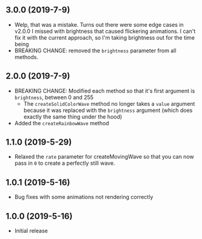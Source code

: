 ## 3.0.0 (2019-7-9)

- Welp, that was a mistake. Turns out there were some edge cases in v2.0.0 I missed with brightness that caused flickering animations. I can't fix it with the current approach, so I'm taking brightness out for the time being
- BREAKING CHANGE: removed the `brightness` parameter from all methods.

## 2.0.0 (2019-7-9)

- BREAKING CHANGE: Modified each method so that it's first argument is `brightness`, between 0 and 255
    - The `createSolidColorWave` method no longer takes a `value` argument because it was replaced with the `brightness` argument (which does exactly the same thing under the hood)
- Added the `createRainbowWave` method

## 1.1.0 (2019-5-29)

- Relaxed the `rate` parameter for createMovingWave so that you can now pass in `0` to create a perfectly still wave.

## 1.0.1 (2019-5-16)

- Bug fixes with some animations not rendering correctly

## 1.0.0 (2019-5-16)

- Initial release

